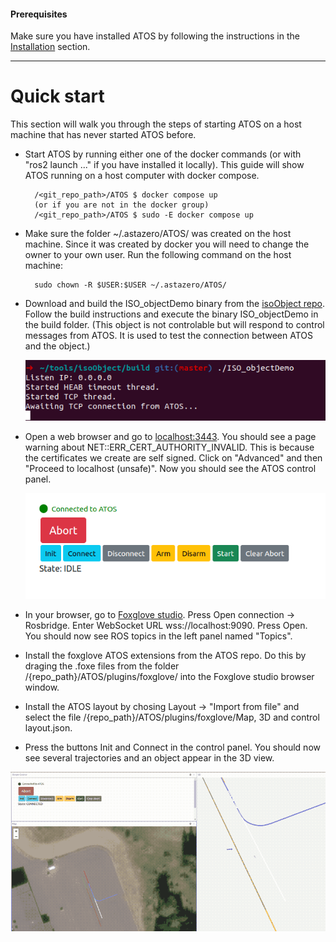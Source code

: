 #### Prerequisites
Make sure you have installed ATOS by following the instructions in the [Installation](installation.md) section.

-------------------------

# Quick start

This section will walk you through the steps of starting ATOS on a host machine that has never started ATOS before. 

* Start ATOS by running either one of the docker commands (or with "ros2 launch ..." if you have installed it locally). This guide will show ATOS running on a host computer with docker compose.

        
        /<git_repo_path>/ATOS $ docker compose up
        (or if you are not in the docker group)
        /<git_repo_path>/ATOS $ sudo -E docker compose up
       

* Make sure the folder ~/.astazero/ATOS/ was created on the host machine. Since it was created by docker you will need to change the owner to your own user. Run the following command on the host machine:

       
        sudo chown -R $USER:$USER ~/.astazero/ATOS/
        

* Download and build the ISO_objectDemo binary from the [isoObject repo](https://github.com/RI-SE/isoObject). Follow the build instructions and execute the binary ISO_objectDemo in the build folder. (This object is not controlable but will respond to control messages from ATOS. It is used to test the connection between ATOS and the object.)

    ![Alt text](isoobject_preconnect.png)

* Open a web browser and go to [localhost:3443](http://localhost:3443). You should see a page warning about NET::ERR_CERT_AUTHORITY_INVALID. This is because the certificates we create are self signed. Click on "Advanced" and then "Proceed to localhost (unsafe)". Now you should see the ATOS control panel.

    ![Alt text](controlpanel.png)

* In your browser, go to [Foxglove studio](https://studio.foxglove.dev/). Press Open connection -> Rosbridge. Enter WebSocket URL wss://localhost:9090. Press Open. You should now see ROS topics in the left panel named "Topics". 

* Install the foxglove ATOS extensions from the ATOS repo. Do this by draging the .foxe files from the folder /{repo_path}/ATOS/plugins/foxglove/ into the Foxglove studio browser window.

* Install the ATOS layout by chosing Layout -> "Import from file" and select the file /{repo_path}/ATOS/plugins/foxglove/Map, 3D and control layout.json.

* Press the buttons Init and Connect in the control panel. You should now see several trajectories and an object appear in the 3D view. 


![Alt text](connected.gif)
